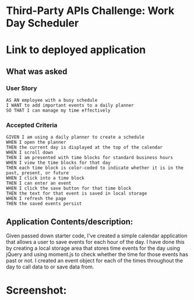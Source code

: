 # Third-Party APIs Challenge: Work Day Scheduler



# Link to deployed application



## What was asked 
### User Story
```
AS AN employee with a busy schedule
I WANT to add important events to a daily planner
SO THAT I can manage my time effectively
```
### Accepted Criteria 
```
GIVEN I am using a daily planner to create a schedule
WHEN I open the planner
THEN the current day is displayed at the top of the calendar
WHEN I scroll down
THEN I am presented with time blocks for standard business hours
WHEN I view the time blocks for that day
THEN each time block is color-coded to indicate whether it is in the past, present, or future
WHEN I click into a time block
THEN I can enter an event
WHEN I click the save button for that time block
THEN the text for that event is saved in local storage
WHEN I refresh the page
THEN the saved events persist
```


## Application Contents/description:
Given passed down starter code, I've created a simple calendar application that allows a user to save events for each hour of the day. I have done this by creating a local storage area that stores time events for the day using jQuery and using moment.js to check whether the time for those events has past or not. I created an event object for each of the times throughout the day to call data to or save data from. 


# Screenshot:

